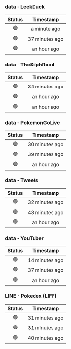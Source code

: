 ### data - LeekDuck
| Status | Timestamp |
|:------:|:---------:|
| 🟢 | a minute ago |
| 🟢 | 37 minutes ago |
| 🟢 | an hour ago |

### data - TheSilphRoad
| Status | Timestamp |
|:------:|:---------:|
| 🟢 | 34 minutes ago |
| 🟢 | an hour ago |
| 🟢 | an hour ago |

### data - PokemonGoLive
| Status | Timestamp |
|:------:|:---------:|
| 🟢 | 30 minutes ago |
| 🟢 | 39 minutes ago |
| 🟢 | an hour ago |

### data - Tweets
| Status | Timestamp |
|:------:|:---------:|
| 🟢 | 32 minutes ago |
| 🟢 | 43 minutes ago |
| 🟢 | an hour ago |

### data - YouTuber
| Status | Timestamp |
|:------:|:---------:|
| 🟢 | 14 minutes ago |
| 🟢 | 37 minutes ago |
| 🟢 | an hour ago |

### LINE - Pokedex (LIFF)
| Status | Timestamp |
|:------:|:---------:|
| 🟢 | 31 minutes ago |
| 🟢 | 31 minutes ago |
| 🟢 | 40 minutes ago |

